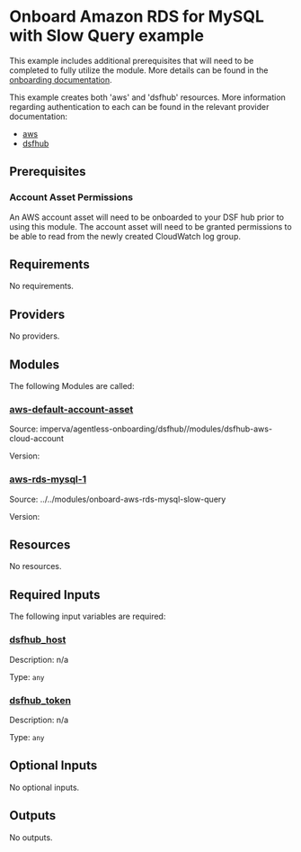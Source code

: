 # Onboard Amazon RDS for MySQL with Slow Query example
This example includes additional prerequisites that will need to be completed to fully utilize the module. More details can be found in the [onboarding documentation](https://docs.imperva.com/bundle/onboarding-databases-to-sonar-reference-guide/page/Amazon-RDS-for-MySQL-Onboarding-Steps_48367035.html).

This example creates both 'aws' and 'dsfhub' resources. More information regarding authentication to each can be found in the relevant provider documentation:
- [aws](https://registry.terraform.io/providers/hashicorp/aws/latest/docs)
- [dsfhub](https://registry.terraform.io/providers/imperva/dsfhub/latest/docs)

## Prerequisites
### Account Asset Permissions
An AWS account asset will need to be onboarded to your DSF hub prior to using this module. The account asset will need to be granted permissions to be able to read from the newly created CloudWatch log group. 

<!-- BEGIN_TF_DOCS -->
## Requirements

No requirements.

## Providers

No providers.

## Modules

The following Modules are called:

### <a name="module_aws-default-account-asset"></a> [aws-default-account-asset](#module\_aws-default-account-asset)

Source: imperva/agentless-onboarding/dsfhub//modules/dsfhub-aws-cloud-account

Version:

### <a name="module_aws-rds-mysql-1"></a> [aws-rds-mysql-1](#module\_aws-rds-mysql-1)

Source: ../../modules/onboard-aws-rds-mysql-slow-query

Version:

## Resources

No resources.

## Required Inputs

The following input variables are required:

### <a name="input_dsfhub_host"></a> [dsfhub\_host](#input\_dsfhub\_host)

Description: n/a

Type: `any`

### <a name="input_dsfhub_token"></a> [dsfhub\_token](#input\_dsfhub\_token)

Description: n/a

Type: `any`

## Optional Inputs

No optional inputs.

## Outputs

No outputs.
<!-- END_TF_DOCS -->